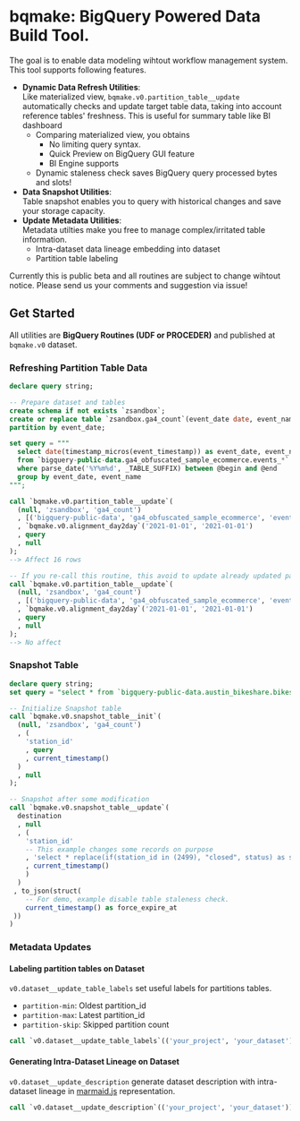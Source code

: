 bqmake: BigQuery Powered Data Build Tool.
===

The goal is to enable data modeling wihtout workflow management system.
This tool supports following features.

- **Dynamic Data Refresh Utilities**:\
  Like materialized view, `bqmake.v0.partition_table__update` automatically checks and update target table data, taking into account reference tables' freshness. This is useful for summary table like BI dashboard 
    * Comparing materialized view, you obtains
        * No limiting query syntax. 
        * Quick Preview on BigQuery GUI feature
        * BI Engine supports 
    * Dynamic staleness check saves BigQuery query processed bytes and slots!    
- **Data Snapshot Utilities**:\
  Table snapshot enables you to query with historical changes and save your storage capacity.
- **Update Metadata Utilities**:\
  Metadata utilties make you free to manage complex/irritated table information.
    * Intra-dataset data lineage embedding into dataset
    * Partition table labeling

Currently this is public beta and all routines are subject to change wihtout notice.
Please send us your comments and suggestion via issue!

## Get Started

All utilities are **BigQuery Routines (UDF or PROCEDER)** and published at `bqmake.v0` dataset.

### Refreshing Partition Table Data

```sql
declare query string;

-- Prepare dataset and tables
create schema if not exists `zsandbox`;
create or replace table `zsandbox.ga4_count`(event_date date, event_name string, records int64)
partition by event_date;

set query = """
  select date(timestamp_micros(event_timestamp)) as event_date, event_name, count(1)
  from `bigquery-public-data.ga4_obfuscated_sample_ecommerce.events_*`
  where parse_date('%Y%m%d', _TABLE_SUFFIX) between @begin and @end
  group by event_date, event_name
""";

call `bqmake.v0.partition_table__update`(
  (null, 'zsandbox', 'ga4_count')
  , [('bigquery-public-data', 'ga4_obfuscated_sample_ecommerce', 'events_*')]
  , `bqmake.v0.alignment_day2day`('2021-01-01', '2021-01-01')
  , query
  , null
);
--> Affect 16 rows

-- If you re-call this routine, this avoid to update already updated partitions.
call `bqmake.v0.partition_table__update`(
  (null, 'zsandbox', 'ga4_count')
  , [('bigquery-public-data', 'ga4_obfuscated_sample_ecommerce', 'events_*')]
  , `bqmake.v0.alignment_day2day`('2021-01-01', '2021-01-01')
  , query
  , null
);
--> No affect
```

### Snapshot Table

```sql
declare query string;
set query = "select * from `bigquery-public-data.austin_bikeshare.bikeshare_stations` limit 0"

-- Initialize Snapshot table
call `bqmake.v0.snapshot_table__init`(
  (null, 'zsandbox', 'ga4_count')
  , (
    'station_id'
    , query
    , current_timestamp()
  )
  , null
);

-- Snapshot after some modification
call `bqmake.v0.snapshot_table__update`(
  destination
  , null
  , (
    'station_id'
    -- This example changes some records on purpose
    , 'select * replace(if(station_id in (2499), "closed", status) as status) from `bigquery-public-data.austin_bikeshare.bikeshare_stations`'
    , current_timestamp()
    )
  )
 , to_json(struct(
    -- For demo, example disable table staleness check.
    current_timestamp() as force_expire_at
 ))
)
```

### Metadata Updates

#### Labeling partition tables on Dataset

`v0.dataset__update_table_labels` set useful labels for partitions tables.

- `partition-min`: Oldest partition_id
- `partition-max`: Latest partition_id
- `partition-skip`: Skipped partition count

```sql
call `v0.dataset__update_table_labels`(('your_project', 'your_dataset'))
```

#### Generating Intra-Dataset Lineage on Dataset

`v0.dataset__update_description` generate dataset description with intra-dataset lineage in [marmaid.js](https://mermaid-js.github.io/mermaid/#/) representation.

```sql
call `v0.dataset__update_description`(('your_project', 'your_dataset'))
```

